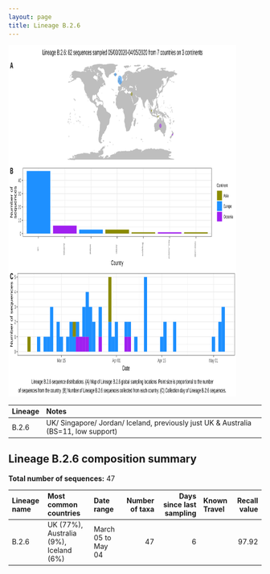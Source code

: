 ```yaml
---
layout: page
title: Lineage B.2.6
---
```




<img src="../assets/images/B.2.6.svg" alt="B.2.6 lineage summary figure" width="90%" height="700px" />


| Lineage | Notes |
|:-----|:-----|
| B.2.6 | UK/ Singapore/ Jordan/ Iceland, previously just UK & Australia (BS=11, low support) |

<h2>Lineage B.2.6 composition summary </h2>

<strong>Total number of sequences:</strong> 47

| Lineage name | Most common countries | Date range | Number of taxa |  Days since last sampling | Known Travel | Recall value |
|:-----|:-----|:-------|-------:|-------:|:---------|--------:|
| B.2.6 | UK (77%), Australia (9%), Iceland (6%) | March 05 to May 04 | 47 | 6 |  | 97.92 |

